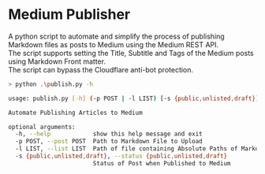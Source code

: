 # Medium Publisher

A python script to automate and simplify the process of publishing Markdown files as posts to Medium using the Medium REST API.  
The script supports setting the Title, Subtitle and Tags of the Medium posts using Markdown Front matter.  
The script can bypass the Cloudflare anti-bot protection.

```bash
> python .\publish.py -h

usage: publish.py [-h] (-p POST | -l LIST) [-s {public,unlisted,draft}]

Automate Publishing Articles to Medium

optional arguments:
  -h, --help            show this help message and exit
  -p POST, --post POST  Path to Markdown File to Upload
  -l LIST, --list LIST  Path of file containing Absolute Paths of Markdown files to Upload
  -s {public,unlisted,draft}, --status {public,unlisted,draft}
                        Status of Post when Published to Medium
```
